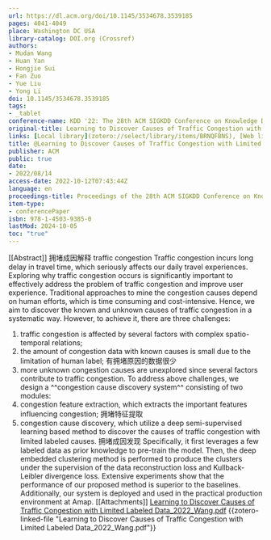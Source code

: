 ```yaml
---
url: https://dl.acm.org/doi/10.1145/3534678.3539185
pages: 4041-4049
place: Washington DC USA
library-catalog: DOI.org (Crossref)
authors:
- Mudan Wang
- Huan Yan
- Hongjie Sui
- Fan Zuo
- Yue Liu
- Yong Li
doi: 10.1145/3534678.3539185
tags:
- _tablet
conference-name: KDD '22: The 28th ACM SIGKDD Conference on Knowledge Discovery and Data Mining
original-title: Learning to Discover Causes of Traffic Congestion with Limited Labeled Data
links: [Local library](zotero://select/library/items/BRNQFBNS), [Web library](https://www.zotero.org/users/4911197/items/BRNQFBNS)
title: @Learning to Discover Causes of Traffic Congestion with Limited Labeled Data
publisher: ACM
public: true
date:
- 2022/08/14
access-date: 2022-10-12T07:43:44Z
language: en
proceedings-title: Proceedings of the 28th ACM SIGKDD Conference on Knowledge Discovery and Data Mining
item-type:
- conferencePaper
isbn: 978-1-4503-9385-0
lastMod: 2024-10-05
toc: "true"
---
```


[[Abstract]] 拥堵成因解释
traffic congestion
Traffic congestion incurs long delay in travel time, which seriously affects our daily travel experiences. Exploring why traffic congestion occurs is significantly important to effectively address the problem of traffic congestion and improve user experience. 
Traditional approaches to mine the congestion causes depend on human efforts, which is time consuming and cost-intensive.
Hence, we aim to discover the known and unknown causes of traffic congestion in a systematic way. However, to achieve it, there are three challenges:
1) traffic congestion is affected by several factors with complex spatio-temporal relations;
2) the amount of congestion data with known causes is small due to the limitation of human label;
有拥堵原因的数据很少
3) more unknown congestion causes are unexplored since several factors contribute to traffic congestion.
To address above challenges, we design a ^^congestion cause discovery system^^ consisting of two modules:
1) congestion feature extraction, which extracts the important features influencing congestion;
拥堵特征提取
2) congestion cause discovery, which utilize a deep semi-supervised learning based method to discover the causes of traffic congestion with limited labeled causes.
拥堵成因发现
Specifically, it first leverages a few labeled data as prior knowledge to pre-train the model. Then, the deep embedded clustering method is performed to produce the clusters under the supervision of the data reconstruction loss and Kullback-Leibler divergence loss.
Extensive experiments show that the performance of our proposed method is superior to the baselines. Additionally, our system is deployed and used in the practical production environment at Amap.
[[Attachments]]
[Learning to Discover Causes of Traffic Congestion with Limited Labeled Data_2022_Wang.pdf](zotero://select/library/items/WFD7TC8A) {{zotero-linked-file "Learning to Discover Causes of Traffic Congestion with Limited Labeled Data_2022_Wang.pdf"}}